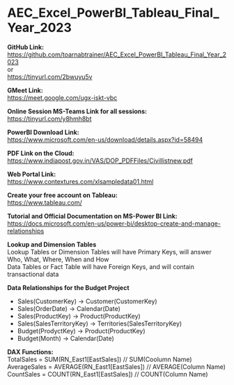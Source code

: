 # AEC_Excel_PowerBI_Tableau_Final_Year_2023

**GitHub Link:**<br>
https://github.com/toarnabtrainer/AEC_Excel_PowerBI_Tableau_Final_Year_2023<br>
or<br>
https://tinyurl.com/2bwuyu5v<br>

**GMeet Link:**<br>
https://meet.google.com/ugx-iskt-vbc

**Online Session MS-Teams Link for all sessions:**<br>
https://tinyurl.com/y8hmh8bt

**PowerBI Download Link:**<br>
https://www.microsoft.com/en-us/download/details.aspx?id=58494

**PDF Link on the Cloud:**<br>
https://www.indiapost.gov.in/VAS/DOP_PDFFiles/Civillistnew.pdf

**Web Portal Link:**<br>
https://www.contextures.com/xlsampledata01.html

**Create your free account on Tableau:**<br>
https://www.tableau.com/

**Tutorial and Official Documentation on MS-Power BI Link:**<br>
https://docs.microsoft.com/en-us/power-bi/desktop-create-and-manage-relationships

**Lookup and Dimension Tables**<br>
Lookup Tables or Dimension Tables will have Primary Keys, will answer Who, What, Where, When and How<br>
Data Tables or Fact Table will have Foreign Keys, and will contain transactional data

**Data Relationships for the Budget Project**<br>
* Sales(CustomerKey) -> Customer(CustomerKey)<br>
* Sales(OrderDate) -> Calendar(Date)<br>
* Sales(ProductKey) -> Product(ProductKey)<br>
* Sales(SalesTerritoryKey) -> Territories(SalesTerritoryKey)<br>
* Budget(ProdyctKey) -> Product(ProductKey)<br>
* Budget(Month) -> Calendar(Date)<br>

**DAX Functions:**<br>
TotalSales = SUM(RN_East1[EastSales])  // SUM(Coolumn Name)
AverageSales = AVERAGE(RN_East1[EastSales])  // AVERAGE(Column Name)
CountSales = COUNT(RN_East1[EastSales])   // COUNT(Column Name)






